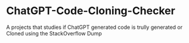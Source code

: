 # ChatGPT-Code-Cloning-Checker
A projects that studies if ChatGPT generated code is trully generated or Cloned using the StackOverflow Dump
